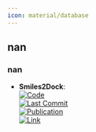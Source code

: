 ```yaml
---
icon: material/database
---
```



## **nan**
### **nan**
- **Smiles2Dock**:   
	[![Code](https://img.shields.io/github/stars/rivas-lab/Smiles2Dock?style=for-the-badge&logo=github)](https://github.com/rivas-lab/Smiles2Dock)  
	[![Last Commit](https://img.shields.io/github/last-commit/rivas-lab/Smiles2Dock?style=for-the-badge&logo=github)](https://github.com/rivas-lab/Smiles2Dock)  
	[![Publication](https://img.shields.io/badge/Publication-Citations:0-blue?style=for-the-badge&logo=bookstack)](https://doi.org/10.48550/arXiv.2406.05738)  
	[![Link](https://img.shields.io/badge/Link-online-brightgreen?style=for-the-badge&logo=cachet&logoColor=65FF8F)](https://huggingface.co/datasets/tlemenestrel/Smiles2Dock)  
